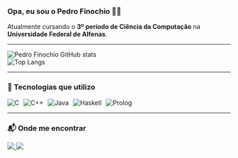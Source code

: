 ### Opa, eu sou o Pedro Finochio ✌🏻  

Atualmente cursando o **3º período de Ciência da Computação** na **Universidade Federal de Alfenas**.  

---

![Pedro Finochio GitHub stats](https://github-readme-stats.vercel.app/api?username=PedroFinochio&show_icons=true&theme=dracula)  
![Top Langs](https://github-readme-stats.vercel.app/api/top-langs/?username=PedroFinochio&layout=compact&theme=dracula)  

---

### 🚀 Tecnologias que utilizo  

<div style="display: flex; gap: 10px;">
    <img align="center" alt="C" src="https://img.shields.io/badge/C-00599C?style=for-the-badge&logo=c&logoColor=white">
    <img align="center" alt="C++" src="https://img.shields.io/badge/C%2B%2B-00599C?style=for-the-badge&logo=c%2B%2B&logoColor=white">
    <img align="center" alt="Java" src="https://img.shields.io/badge/Java-ED8B00?style=for-the-badge&logo=java&logoColor=white">
    <img align="center" alt="Haskell" src="https://img.shields.io/badge/Haskell-5D4F85?style=for-the-badge&logo=haskell&logoColor=white">
    <img align="center" alt="Prolog" src="https://img.shields.io/badge/Prolog-FF0000?style=for-the-badge&logo=prolog&logoColor=white">
</div>  

---

### 📬 Onde me encontrar  

<div> 
  <a href="https://instagram.com/pedro_finochioo" target="_blank">
    <img src="https://img.shields.io/badge/-Instagram-%23E4405F?style=for-the-badge&logo=instagram&logoColor=white">
  </a>
  <a href="mailto:pedro.finochio@sou.unifal-mg.edu.br">
    <img src="https://img.shields.io/badge/-Gmail-%23333?style=for-the-badge&logo=gmail&logoColor=white">
  </a>
</div>  
